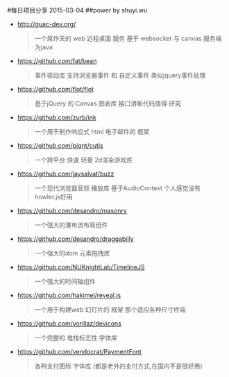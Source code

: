 #每日项目分享 2015-03-04
##power by shuyi.wu

* <http://guac-dev.org/>
  > 一个屌炸天的 web 远程桌面 服务 基于 websocket 与 canvas 服务端为java

* <https://github.com/fat/bean>
  > 事件驱动库 支持浏览器事件 和 自定义事件 类似jquery事件处理

* <https://github.com/flot/flot>
  > 基于jQuery 的 Canvas 图表库 接口清晰代码值得 研究

* <https://github.com/zurb/ink>
  > 一个用于制作响应式 html 电子邮件的 框架

* <https://github.com/piqnt/cutjs>
  > 一个跨平台 快速 轻量 2d渲染游戏库

* <https://github.com/jaysalvat/buzz>
  > 一个现代浏览器音频 播放库 基于AudioContext 个人感觉没有 howler.js好用

* <https://github.com/desandro/masonry>
  > 一个强大的瀑布流布局组件

* <https://github.com/desandro/draggabilly>
  > 一个强大的dom 元素拖拽库

* <https://github.com/NUKnightLab/TimelineJS>
  > 一个强大的时间轴组件

* <https://github.com/hakimel/reveal.js>
  > 一个用于构建web 幻灯片的 框架 那个适应各种尺寸终端

* <https://github.com/vorillaz/devicons>
  > 一个完整的 堆栈标志性 字体库

* <https://github.com/vendocrat/PaymentFont>
  > 各种支付图标 字体库 (都是老外的支付方式,在国内不是很好用)